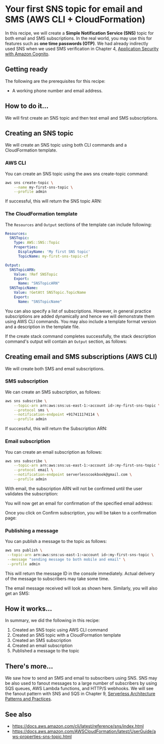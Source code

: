 # Your first SNS topic for email and SMS (AWS CLI + CloudFormation)
In this recipe, we will create a **Simple Notification Service (SNS)** topic for both email and SMS subscriptions. In the real world, you may use this for features such as **one time passwords (OTP)**. We had already indirectly used SNS when we used SMS verification in Chapter 4, [Application Security with Amazon Cognito](../../Chapter04/README.md).


## Getting ready
The following are the prerequisites for this recipe:
* A working phone number and email address.

## How to do it...
We will first create an SNS topic and then test email and SMS subscriptions.

## Creating an SNS topic
We will create an SNS topic using both CLI commands and a CloudFormation template.

### AWS CLI 
You can create an SNS topic using the aws sns create-topic command:
```bash
aws sns create-topic \
    --name my-first-sns-topic \
    --profile admin
```    
If successful, this will return the SNS topic ARN:

### The CloudFormation template
The `Resources` and `Output` sections of the template can include following:
```yaml
Resources:
  SNSTopic:
    Type: AWS::SNS::Topic
    Properties:
      DisplayName: 'My first SNS topic'
      TopicName: my-first-sns-topic-cf

Output:
  SNSTopicARN:
    Value: !Ref SNSTopic
    Export:
      Name: "SNSTopicARN"
  SNSTopicName:
    Value: !GetAtt SNSTopic.TopicName
    Export:
      Name: "SNSTopicName"
```      
You can also specify a list of subscriptions. However, in general practice subscriptions are added dynamically and hence we will demonstrate them using AWS CLI commands. You may also include a template format version and a description in the template file.

If the create stack command completes successfully, the stack description command's output will contain an `Output` section, as follows:


## Creating email and SMS subscriptions (AWS CLI)
We will create both SMS and email subscriptions.


### SMS subscription
We can create an SMS subscription, as follows:
```bash
aws sns subscribe \
    --topic-arn arn:aws:sns:us-east-1:<account id>:my-first-sns-topic \
    --protocol sms \
    --notification-endpoint +917411174114 \
    --profile admin
```    
If successful, this will return the Subscription ARN:

### Email subscription 
You can create an email subscription as follows:
```bash
aws sns subscribe \
    --topic-arn arn:aws:sns:us-east-1:<account id>:my-first-sns-topic \
    --protocol email \
    --notification-endpoint serverlesscookbook@gmail.com \
    --profile admin
```

With email, the subscription ARN will not be confirmed until the user validates the subscription:


You will now get an email for confirmation of the specified email address:


Once you click on Confirm subscription, you will be taken to a confirmation page:

### Publishing a message
You can publish a message to the topic as follows:
```bash
aws sns publish \
 --topic-arn arn:aws:sns:us-east-1:<account id>:my-first-sns-topic \
 --message "sending message to both mobile and email" \
 --profile admin
```

This will return the message ID in the console immediately. Actual delivery of the message to subscribers may take some time. 

The email message received will look as shown here. Similarly, you will also get an SMS:

## How it works...
In summary, we did the following in this recipe:
1. Created an SNS topic using AWS CLI command
2. Created an SNS topic with a CloudFormation template
3. Created an SMS subscription
4. Created an email subscription
5. Published a message to the topic

## There's more...
We saw how to send an SMS and email to subscribers using SNS. SNS may be also used to fanout messages to a large number of subscribers by using SQS queues, AWS Lambda functions, and HTTP/S webhooks. We will see the fanout pattern with SNS and SQS in Chapter 9, [Serverless Architecture Patterns and Practices](../../Chapter09/).

## See also
* https://docs.aws.amazon.com/cli/latest/reference/sns/index.html
* https://docs.aws.amazon.com/AWSCloudFormation/latest/UserGuide/aws-properties-sns-topic.html